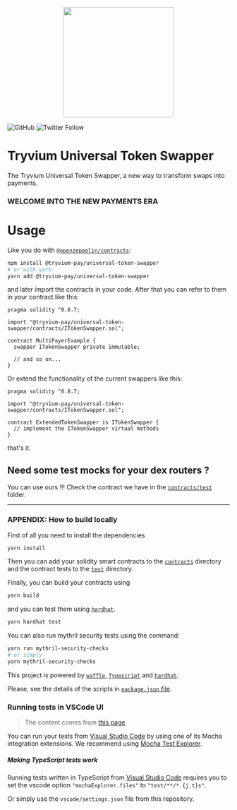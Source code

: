 <p align="center">
  <img src="https://res.cloudinary.com/tryvium/image/upload/v1551645701/company/logo-circle.png" height=250 style="margin-left:30px;margin-right:30px;"/> 
</p>

![GitHub](https://img.shields.io/github/license/tryvium-pay/universal-token-swapper?style=flat-square)
![Twitter Follow](https://img.shields.io/twitter/follow/tryviumtravels?style=social)

# Tryvium Universal Token Swapper

The Tryvium Universal Token Swapper, a new way to transform swaps into payments.

### WELCOME INTO THE NEW PAYMENTS ERA

# Usage

Like you do with [`@openzeppelin/contracts`](https://github.com/OpenZeppelin/openzeppelin-contracts):

``` bash
npm install @tryvium-pay/universal-token-swapper
# or with yarn
yarn add @tryvium-pay/universal-token-swapper
```

and later import the contracts in your code. After that you can refer to them in your contract like this:

``` solidity
pragma solidity ^0.8.7;

import "@tryvium-pay/universal-token-swapper/contracts/ITokenSwapper.sol";

contract MultiPayerExample {
  swapper ITokenSwapper private immutable;

  // and so on...
}
```

Or extend the functionality of the current swappers like this:

``` solidity
pragma solidity ^0.8.7;

import "@tryvium-pay/universal-token-swapper/contracts/ITokenSwapper.sol";

contract ExtendedTokenSwapper is ITokenSwapper {
  // implement the ITokenSwapper virtual methods
}
```

that's it.

## Need some test mocks for your dex routers ?

You can use ours !!! Check the contract we have in the [`contracts/test`](./contracts/test) folder.

_____

### APPENDIX: How to build locally

First of all you need to install the dependencies

``` bash
yarn install
```

Then you can add your solidity smart contracts to the [`contracts`](./contracts) directory and the contract tests to the [`test`](./test) directory.

Finally, you can build your contracts using

``` bash
yarn build
```

and you can test them using [`hardhat`](https://hardhat.org/guides/waffle-testing.html).

``` bash
yarn hardhat test
```

You can also run mythril security tests using the command:

``` bash
yarn run mythril-security-checks
# or simply
yarn mythril-security-checks
```

This project is powered by [`waffle`](https://getwaffle.io), [`Typescript`](https://www.typescriptlang.org) and [`hardhat`](https://hardhat.org).

Please, see the details of the scripts in [`package.json` file](package.json).

### Running tests in VSCode UI

> The content comes from [this page](https://hardhat.org/guides/vscode-tests.html).

You can run your tests from [Visual Studio Code](https://code.visualstudio.com) by using one of its Mocha integration extensions. We recommend using [Mocha Test Explorer](https://marketplace.visualstudio.com/items?itemName=hbenl.vscode-mocha-test-adapter).

##### Making TypeScript tests work

Running tests written in TypeScript from [Visual Studio Code](https://code.visualstudio.com) requires you to set the vscode option `"mochaExplorer.files"` to `"test/**/*.{j,t}s"`.

Or simply use the `vscode/settings.json` file from this repository.
